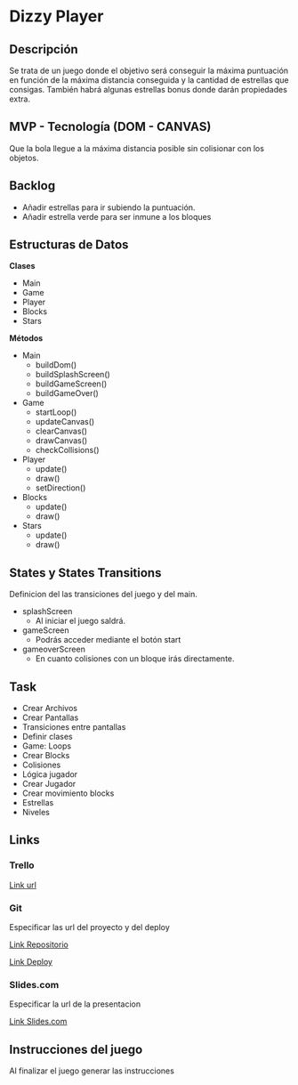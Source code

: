 # Dizzy Player

## Descripción

Se trata de un juego donde el objetivo será conseguir la máxima puntuación en función de la máxima distancia conseguida y la cantidad de estrellas que consigas. También habrá algunas estrellas bonus donde darán propiedades extra.

## MVP - Tecnología (DOM - CANVAS)

Que la bola llegue a la máxima distancia posible sin colisionar con los objetos.

## Backlog

- Añadir estrellas para ir subiendo la puntuación.
- Añadir estrella verde para ser inmune a los bloques

## Estructuras de Datos

**Clases**

- Main
- Game
- Player
- Blocks
- Stars

**Métodos**

- Main
  - buildDom()
  - buildSplashScreen()
  - buildGameScreen()
  - buildGameOver()
- Game
  - startLoop()
  - updateCanvas()
  - clearCanvas()
  - drawCanvas()
  - checkCollisions()
- Player
  - update()
  - draw()
  - setDirection()
- Blocks
  - update()
  - draw()
- Stars
  - update()
  - draw()

## States y States Transitions

Definicion del las transiciones del juego y del main.

- splashScreen
  - Al iniciar el juego saldrá.
- gameScreen
  - Podrás acceder mediante el botón start
- gameoverScreen
  - En cuanto colisiones con un bloque irás directamente.

## Task

- Crear Archivos
- Crear Pantallas
- Transiciones entre pantallas
- Definir clases
- Game: Loops
- Crear Blocks
- Colisiones
- Lógica jugador
- Crear Jugador
- Crear movimiento blocks
- Estrellas
- Niveles

## Links

### Trello

[Link url](https://trello.com)

### Git

Especificar las url del proyecto y del deploy

[Link Repositorio](http://github.com)

[Link Deploy](http://github.com)

### Slides.com

Especificar la url de la presentacion

[Link Slides.com](http://slides.com)

## Instrucciones del juego 

Al finalizar el juego generar las instrucciones